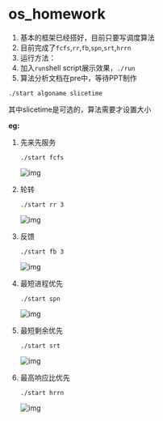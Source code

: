 os_homework
===========

1. 基本的框架已经搭好，目前只要写调度算法
2. 目前完成了`fcfs`,`rr`,`fb`,`spn`,`srt`,`hrrn`
3. 运行方法：
4. 加入`run`shell script展示效果，`./run`
5. 算法分析文档在pre中，等待PPT制作

```{sh}
./start algoname slicetime 
```

其中slicetime是可选的，算法需要才设置大小

**eg:**

1. 先来先服务

    ```{sh}
    ./start fcfs
    ```

    ![img](https://github.com/panhzh3/os_homework/raw/master/pic/fcfs.png)


2. 轮转

    ```{sh}
    ./start rr 3
    ```

    ![img](https://github.com/panhzh3/os_homework/raw/master/pic/rr-3.png)


3. 反馈
    ```{sh}
    ./start fb 3
    ```

    ![img](https://github.com/panhzh3/os_homework/raw/master/pic/fb-3.png)

    
4. 最短进程优先
    ```{sh}
    ./start spn
    ```

    ![img](https://github.com/panhzh3/os_homework/raw/master/pic/spn.png)

    
5. 最短剩余优先
    ```{sh}
    ./start srt
    ```

    ![img](https://github.com/panhzh3/os_homework/raw/master/pic/srt.png)
    
6. 最高响应比优先
    ```{sh}
    ./start hrrn
    ```    

    ![img](https://github.com/panhzh3/os_homework/raw/master/pic/hrrn.png)

